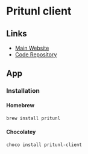 # Pritunl client

<!--
https://www.sparklabs.com/viscosity/
https://medium.com/@adrian_cooney/how-to-convert-pritunl-profiles-to-viscosity-for-macos-754bd81a574c
-->

## Links

- [Main Website](https://client.pritunl.com/)
- [Code Repository](https://github.com/pritunl/pritunl-client-electron)

## App

### Installation

#### Homebrew

```sh
brew install pritunl
```

#### Chocolatey

```sh
choco install pritunl-client
```
